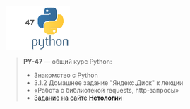 ![Python logo](/python_logo.png)
> **PY-47** — общий курс Python: 
> *    Знакомство с Python
> *    3.1.2 Домашнее задание "Яндекс.Диск" к лекции
> *    «Работа с библиотекой requests, http-запросы»
> *    [Задание на сайте **Нетологии**](https://github.com/netology-code/py-homeworks-basic/tree/new_oop/9.http.requests)
